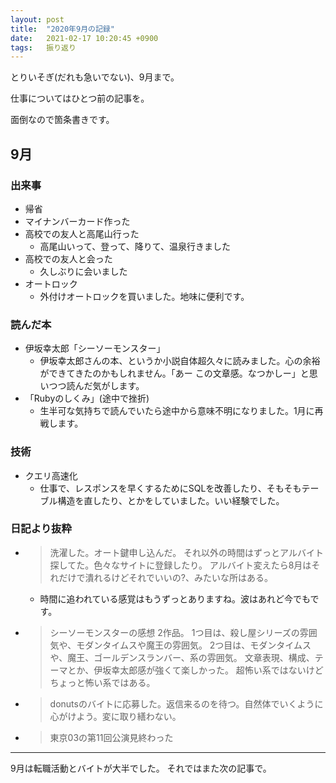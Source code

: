 ```yaml
---
layout: post
title:  "2020年9月の記録"
date:   2021-02-17 10:20:45 +0900
tags:   振り返り
---
```


とりいそぎ(だれも急いでない)、9月まで。

仕事についてはひとつ前の記事を。

面倒なので箇条書きです。

## 9月

### 出来事
- 帰省
- マイナンバーカード作った
- 高校での友人と高尾山行った
  - 高尾山いって、登って、降りて、温泉行きました
- 高校での友人と会った
  - 久しぶりに会いました
- オートロック
  - 外付けオートロックを買いました。地味に便利です。

### 読んだ本
- 伊坂幸太郎「シーソーモンスター」
  - 伊坂幸太郎さんの本、というか小説自体超久々に読みました。心の余裕ができてきたのかもしれません。「あー この文章感。なつかしー」と思いつつ読んだ気がします。
- 「Rubyのしくみ」(途中で挫折)
  - 生半可な気持ちで読んでいたら途中から意味不明になりました。1月に再戦します。

### 技術
- クエリ高速化
  - 仕事で、レスポンスを早くするためにSQLを改善したり、そもそもテーブル構造を直したり、とかをしていました。いい経験でした。

### 日記より抜粋
- > 洗濯した。オート鍵申し込んだ。
  > それ以外の時間はずっとアルバイト探してた。色々なサイトに登録したり。
  > アルバイト変えたら8月はそれだけで潰れるけどそれでいいの?、みたいな所はある。
  - 時間に追われている感覚はもうずっとありますね。波はあれど今でもです。
- > シーソーモンスターの感想
  > 2作品。
  > 1つ目は、殺し屋シリーズの雰囲気や、モダンタイムスや魔王の雰囲気。
  > 2つ目は、モダンタイムスや、魔王、ゴールデンスランバー、系の雰囲気。
  > 文章表現、構成、テーマとか、伊坂幸太郎感が強くて楽しかった。
  > 超怖い系ではないけどちょっと怖い系ではある。
- > donutsのバイトに応募した。返信来るのを待つ。自然体でいくように心がけよう。変に取り繕わない。
- > 東京03の第11回公演見終わった

---

9月は転職活動とバイトが大半でした。
それではまた次の記事で。

